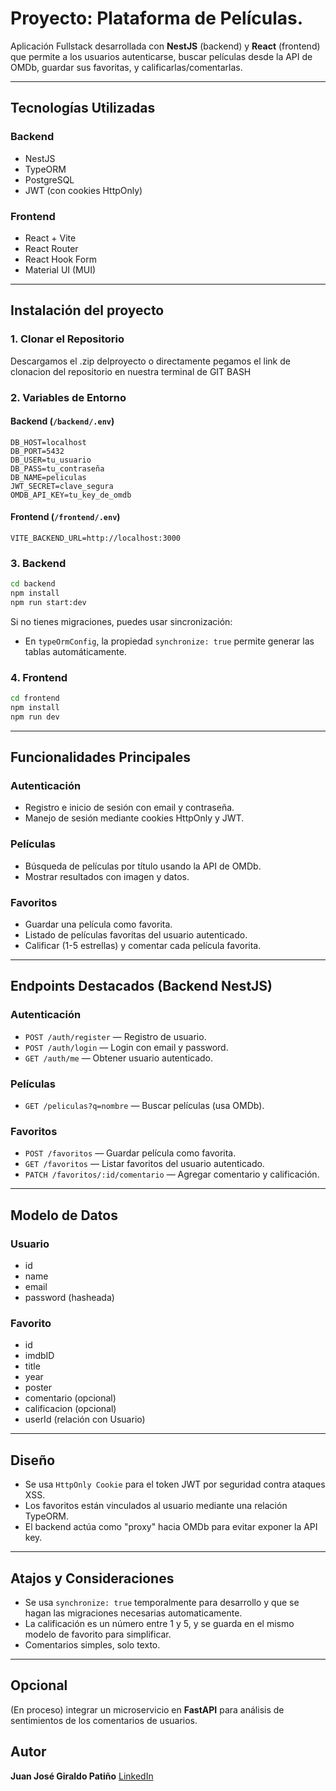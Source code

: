 # Proyecto: Plataforma de Películas.

Aplicación Fullstack desarrollada con **NestJS** (backend) y **React** (frontend) que permite a los usuarios autenticarse, buscar películas desde la API de OMDb, guardar sus favoritas, y calificarlas/comentarlas.

---

## Tecnologías Utilizadas

### Backend

* NestJS
* TypeORM
* PostgreSQL
* JWT (con cookies HttpOnly)

### Frontend

* React + Vite
* React Router
* React Hook Form
* Material UI (MUI)

---

## Instalación del proyecto

### 1. Clonar el Repositorio

Descargamos el .zip delproyecto o directamente pegamos el link de clonacion del repositorio en nuestra terminal de GIT BASH

### 2. Variables de Entorno

#### Backend (`/backend/.env`)

```env
DB_HOST=localhost
DB_PORT=5432
DB_USER=tu_usuario
DB_PASS=tu_contraseña
DB_NAME=peliculas
JWT_SECRET=clave_segura
OMDB_API_KEY=tu_key_de_omdb
```

#### Frontend (`/frontend/.env`)

```env
VITE_BACKEND_URL=http://localhost:3000
```

### 3. Backend

```bash
cd backend
npm install
npm run start:dev
```

Si no tienes migraciones, puedes usar sincronización:

* En `typeOrmConfig`, la propiedad `synchronize: true` permite generar las tablas automáticamente.

### 4. Frontend

```bash
cd frontend
npm install
npm run dev
```

---

## Funcionalidades Principales

### Autenticación

* Registro e inicio de sesión con email y contraseña.
* Manejo de sesión mediante cookies HttpOnly y JWT.

### Películas

* Búsqueda de películas por título usando la API de OMDb.
* Mostrar resultados con imagen y datos.

### Favoritos

* Guardar una película como favorita.
* Listado de películas favoritas del usuario autenticado.
* Calificar (1-5 estrellas) y comentar cada película favorita.

---

## Endpoints Destacados (Backend NestJS)

### Autenticación

* `POST /auth/register` — Registro de usuario.
* `POST /auth/login` — Login con email y password.
* `GET /auth/me` — Obtener usuario autenticado.

### Películas

* `GET /peliculas?q=nombre` — Buscar películas (usa OMDb).

### Favoritos

* `POST /favoritos` — Guardar película como favorita.
* `GET /favoritos` — Listar favoritos del usuario autenticado.
* `PATCH /favoritos/:id/comentario` — Agregar comentario y calificación.

---

## Modelo de Datos

### Usuario

* id
* name
* email
* password (hasheada)

### Favorito

* id
* imdbID
* title
* year
* poster
* comentario (opcional)
* calificacion (opcional)
* userId (relación con Usuario)

---

## Diseño

* Se usa `HttpOnly Cookie` para el token JWT por seguridad contra ataques XSS.
* Los favoritos están vinculados al usuario mediante una relación TypeORM.
* El backend actúa como "proxy" hacia OMDb para evitar exponer la API key.

---

## Atajos y Consideraciones

* Se usa `synchronize: true` temporalmente para desarrollo y que se hagan las migraciones necesarias automaticamente.
* La calificación es un número entre 1 y 5, y se guarda en el mismo modelo de favorito para simplificar.
* Comentarios simples, solo texto.

---

## Opcional

(En proceso) integrar un microservicio en **FastAPI** para análisis de sentimientos de los comentarios de usuarios.


## Autor

**Juan José Giraldo Patiño**
[LinkedIn](www.linkedin.com/in/juan-jose-giraldo-patiño-dev-web)

